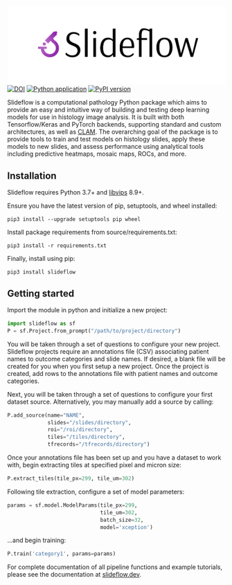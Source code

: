 ![slideflow logo](https://github.com/jamesdolezal/slideflow/raw/master/docs-source/pytorch_sphinx_theme/images/slideflow-banner.png)
[![DOI](https://zenodo.org/badge/208283588.svg)](https://zenodo.org/badge/latestdoi/208283588)
[![Python application](https://github.com/jamesdolezal/slideflow/actions/workflows/python-app.yml/badge.svg?branch=master)](https://github.com/pearson-laboratory/slideflow/actions/workflows/python-app.yml)
[![PyPI version](https://badge.fury.io/py/slideflow.svg)](https://badge.fury.io/py/slideflow)

Slideflow is a computational pathology Python package which aims to provide an easy and intuitive way of building and testing deep learning models for use in histology image analysis. It is built with both Tensorflow/Keras and PyTorch backends, supporting standard and custom architectures, as well as [CLAM](https://github.com/mahmoodlab/CLAM). The overarching goal of the package is to provide tools to train and test models on histology slides, apply these models to new slides, and assess performance using analytical tools including predictive heatmaps, mosaic maps, ROCs, and more.

## Installation
Slideflow requires Python 3.7+ and [libvips](https://libvips.github.io/libvips/) 8.9+.

Ensure you have the latest version of pip, setuptools, and wheel installed:

```
pip3 install --upgrade setuptools pip wheel
```

Install package requirements from source/requirements.txt:

```
pip3 install -r requirements.txt
```

Finally, install using pip:

```
pip3 install slideflow
```

## Getting started
Import the module in python and initialize a new project:

```python
import slideflow as sf
P = sf.Project.from_prompt("/path/to/project/directory")
```

You will be taken through a set of questions to configure your new project. Slideflow projects require an annotations file (CSV) associating patient names to outcome categories and slide names. If desired, a blank file will be created for you when you first setup a new project. Once the project is created, add rows to the annotations file with patient names and outcome categories.

Next, you will be taken through a set of questions to configure your first dataset source. Alternatively, you may manually add a source by calling:

```python
P.add_source(name="NAME",
             slides="/slides/directory",
             roi="/roi/directory",
             tiles="/tiles/directory",
             tfrecords="/tfrecords/directory")
```

Once your annotations file has been set up and you have a dataset to work with, begin extracting tiles at specified pixel and micron size:

```python
P.extract_tiles(tile_px=299, tile_um=302)
```

Following tile extraction, configure a set of model parameters:

```python
params = sf.model.ModelParams(tile_px=299,
                              tile_um=302,
                              batch_size=32,
                              model='xception')
```

...and begin training:

```python
P.train('category1', params=params)
```

For complete documentation of all pipeline functions and example tutorials, please see the documentation at [slideflow.dev](https://www.slideflow.dev/).
